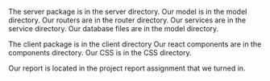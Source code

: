 The server package is in the server directory. 
Our model is in the model directory. Our routers are in the router directory. Our services are in the service directory. Our database files are in the model directory.

The client package is in the client directory
Our react components are in the components directory. Our CSS is in the CSS directory.

Our report is located in the project report assignment that we turned in.
